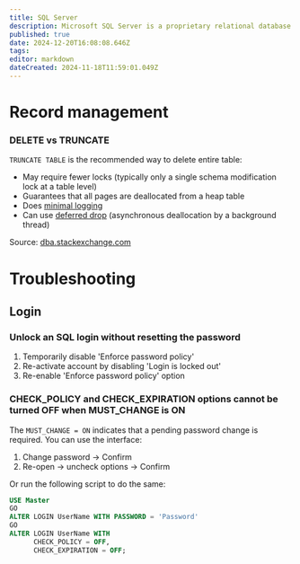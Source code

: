 ```yaml
---
title: SQL Server
description: Microsoft SQL Server is a proprietary relational database management system developed by Microsoft.
published: true
date: 2024-12-20T16:08:08.646Z
tags: 
editor: markdown
dateCreated: 2024-11-18T11:59:01.049Z
---
```


# Record management
### DELETE vs TRUNCATE
`TRUNCATE TABLE` is the recommended way to delete entire table:
- May require fewer locks (typically only a single schema modification lock at a table level)
- Guarantees that all pages are deallocated from a heap table
- Does [minimal logging](https://learn.microsoft.com/en-us/previous-versions/technet-magazine/gg552991(v=msdn.10))
- Can use [deferred drop](https://learn.microsoft.com/en-us/previous-versions/sql/sql-server-2008-r2/ms177495(v=sql.105)) (asynchronous deallocation by a background thread)

Source: [dba.stackexchange.com](https://dba.stackexchange.com/a/30347)

# Troubleshooting
## Login
### Unlock an SQL login without resetting the password
1. Temporarily disable 'Enforce password policy'
1. Re-activate account by disabling 'Login is locked out'
1. Re-enable 'Enforce password policy' option

### CHECK_POLICY and CHECK_EXPIRATION options cannot be turned OFF when MUST_CHANGE is ON
The `MUST_CHANGE = ON` indicates that a pending password change is required.
You can use the interface:
1. Change password -> Confirm
1. Re-open → uncheck options → Confirm

Or run the following script to do the same:
```sql
USE Master
GO
ALTER LOGIN UserName WITH PASSWORD = 'Password'
GO
ALTER LOGIN UserName WITH
      CHECK_POLICY = OFF,
      CHECK_EXPIRATION = OFF;
```